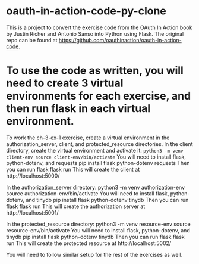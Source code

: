 # oauth-in-action-code-py-clone
This is a project to convert the exercise code from the OAuth In Action book by Justin Richer and Antonio Sanso into Python using Flask.
The original repo can be found at https://github.com/oauthinaction/oauth-in-action-code.

# To use the code as written, you will need to create 3 virtual environments for each exercise, and then run flask in each virtual environment.
To work the ch-3-ex-1 exercise, create a virtual environment in the authorization_server, client, and protected_resource directories.
In the client directory, create the virtual environment and activate it: 
    `python3 -m venv client-env
    source client-env/bin/activate`
You will need to install flask, python-dotenv, and requests
    pip install flask python-dotenv requests
Then you can run flask
    flask run
This will create the client at http://localhost:5000/

In the authorization_server directory:
    python3 -m venv authorization-env
    source authorization-env/bin/activate
You will need to install flask, python-dotenv, and tinydb
    pip install flask python-dotenv tinydb
Then you can run flask
    flask run
This will create the authorization server at http://localhost:5001/

In the protected_resource directory:
    python3 -m venv resource-env
    source resource-env/bin/activate
You will need to install flask, python-dotenv, and tinydb
    pip install flask python-dotenv tinydb
Then you can run flask
    flask run
This will create the protected resource at http://localhost:5002/

You will need to follow similar setup for the rest of the exercises as well.